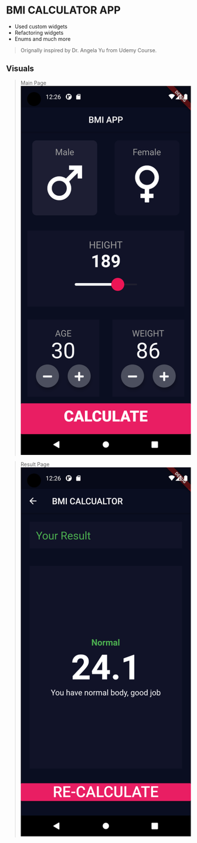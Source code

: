 # BMI CALCULATOR APP

- Used custom widgets
- Refactoring widgets
- Enums and much more 

> Orignally inspired by Dr. Angela Yu from Udemy Course.


## Visuals

> Main Page
![](images/pageone.png)

> Result Page
![](images/pagetwo.png)
